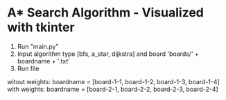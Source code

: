 # A* Search Algorithm - Visualized with tkinter

1. Run "main.py"
2. Input algorithm type [bfs, a_star, dijkstra] and board 'boards/' + boardname + '.txt'
3. Run file


witout weights:
boardname = [board-1-1, board-1-2, board-1-3, board-1-4]
with weights:
boardname = [board-2-1, board-2-2, board-2-3, board-2-4]
